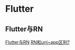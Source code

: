 # Flutter

## Flutter与RN

[Flutter与RN](https://www.jianshu.com/p/ee88b4f23747)
[RN和uni~app区别?](https://www.zhihu.com/question/329285403/answer/791229138)